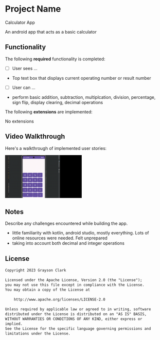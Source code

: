# Project Name

Calculator App

An android app that acts as a basic calculator

## Functionality 

The following **required** functionality is completed:

* [ ] User sees ...
- Top text box that displays current operating number or result number
* [ ] User can ...
- perform basic addition, subtraction, multiplcation, division, percentage, sign flip, display clearing, decimal operations


The following **extensions** are implemented:

No extensions

## Video Walkthrough

Here's a walkthrough of implemented user stories:

<img src='walkthrough.gif' title='Video Walkthrough' width='50%' alt='Video Walkthrough' />

## Notes

Describe any challenges encountered while building the app.

- little familiarity with kotlin, android studio, mostly everything. Lots of online resources were needed. Felt unprepared
- taking into account both decimal and integer operations

## License

    Copyright 2023 Grayson Clark

    Licensed under the Apache License, Version 2.0 (the "License");
    you may not use this file except in compliance with the License.
    You may obtain a copy of the License at

        http://www.apache.org/licenses/LICENSE-2.0

    Unless required by applicable law or agreed to in writing, software
    distributed under the License is distributed on an "AS IS" BASIS,
    WITHOUT WARRANTIES OR CONDITIONS OF ANY KIND, either express or implied.
    See the License for the specific language governing permissions and
    limitations under the License.

